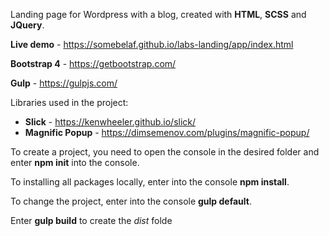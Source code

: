 Landing page for Wordpress with a blog, сreated with **HTML**, **SCSS** and **JQuery**.

**Live demo** - https://somebelaf.github.io/labs-landing/app/index.html

**Bootstrap 4** - https://getbootstrap.com/

**Gulp** - https://gulpjs.com/

Libraries used in the project:
 * **Slick** - https://kenwheeler.github.io/slick/
 * **Magnific Popup** - https://dimsemenov.com/plugins/magnific-popup/
 
To create a project, you need to open the console in the desired folder and enter **npm init** into the console.

To installing all packages locally, enter into the console **npm install**.

To change the project, enter into the console **gulp default**.

Enter **gulp build** to create the *dist* folde
